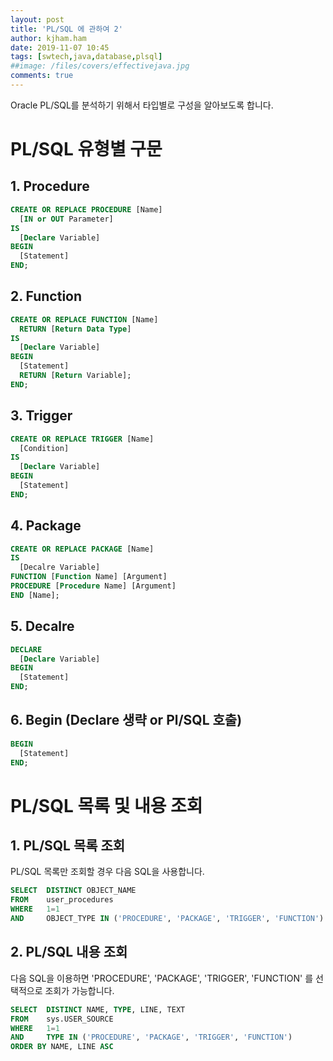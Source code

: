 ```yaml
---
layout: post
title: 'PL/SQL 에 관하여 2'
author: kjham.ham
date: 2019-11-07 10:45
tags: [swtech,java,database,plsql]
##image: /files/covers/effectivejava.jpg
comments: true
---
```


Oracle PL/SQL를 분석하기 위해서 타입별로 구성을 알아보도록 합니다.  

# PL/SQL 유형별 구문

## 1. Procedure  
~~~sql
CREATE OR REPLACE PROCEDURE [Name]
  [IN or OUT Parameter]
IS
  [Declare Variable]
BEGIN
  [Statement]
END;
~~~

## 2. Function  
~~~sql
CREATE OR REPLACE FUNCTION [Name]
  RETURN [Return Data Type]
IS
  [Declare Variable]
BEGIN
  [Statement]
  RETURN [Return Variable];
END;
~~~

## 3. Trigger  
~~~sql
CREATE OR REPLACE TRIGGER [Name]
  [Condition]
IS
  [Declare Variable]
BEGIN
  [Statement]
END;
~~~

## 4. Package  
~~~sql
CREATE OR REPLACE PACKAGE [Name]
IS
  [Decalre Variable]
FUNCTION [Function Name] [Argument]
PROCEDURE [Procedure Name] [Argument]
END [Name];
~~~

## 5. Decalre
~~~sql
DECLARE
  [Declare Variable]
BEGIN
  [Statement]
END;
~~~

## 6. Begin (Declare 생략 or Pl/SQL 호출)  
~~~sql
BEGIN
  [Statement]
END;
~~~

# PL/SQL 목록 및 내용 조회  

## 1. PL/SQL 목록 조회  
PL/SQL 목록만 조회할 경우 다음 SQL을 사용합니다.  
~~~sql
SELECT	DISTINCT OBJECT_NAME
FROM	user_procedures
WHERE	1=1
AND		OBJECT_TYPE IN ('PROCEDURE', 'PACKAGE', 'TRIGGER', 'FUNCTION')  
~~~

## 2. PL/SQL 내용 조회  
다음 SQL을 이용하면 'PROCEDURE', 'PACKAGE', 'TRIGGER', 'FUNCTION' 를 선택적으로 조회가 가능합니다.  
~~~sql
SELECT 	DISTINCT NAME, TYPE, LINE, TEXT
FROM	sys.USER_SOURCE
WHERE	1=1
AND		TYPE IN ('PROCEDURE', 'PACKAGE', 'TRIGGER', 'FUNCTION')
ORDER BY NAME, LINE ASC
~~~
